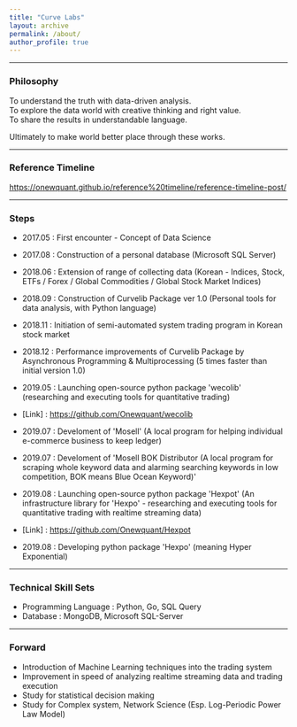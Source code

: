 ```yaml
---
title: "Curve Labs"
layout: archive
permalink: /about/
author_profile: true
---
```

  
---  
  
### Philosophy
   
To understand the truth with data-driven analysis.  
To explore the data world with creative thinking and right value.  
To share the results in understandable language.  
 
Ultimately to make world better place through these works.  

---  
 
### Reference Timeline  
 
<https://onewquant.github.io/reference%20timeline/reference-timeline-post/>  
 
---  
 
### Steps

- 2017.05 : First encounter - Concept of Data Science  
- 2017.08 : Construction of a personal database (Microsoft SQL Server)  
   
   
- 2018.06 : Extension of range of collecting data (Korean - Indices, Stock, ETFs / Forex / Global Commodities / Global Stock Market Indices)  
- 2018.09 : Construction of Curvelib Package ver 1.0 (Personal tools for data analysis, with Python language)  
- 2018.11 : Initiation of semi-automated system trading program in Korean stock market  
- 2018.12 : Performance improvements of Curvelib Package by Asynchronous Programming & Multiprocessing (5 times faster than initial version 1.0)  
  
   
- 2019.05 : Launching open-source python package 'wecolib' (researching and executing tools for quantitative trading)  
- [Link] : <https://github.com/Onewquant/wecolib>  
- 2019.07 : Develoment of 'Mosell' (A local program for helping individual e-commerce business to keep ledger)  
- 2019.07 : Develoment of 'Mosell BOK Distributor (A local program for scraping whole keyword data and alarming searching keywords in low competition, BOK means Blue Ocean Keyword)'  
- 2019.08 : Launching open-source python package 'Hexpot' (An infrastructure library for 'Hexpo' - researching and executing tools for quantitative trading with realtime streaming data)
- [Link] : <https://github.com/Onewquant/Hexpot>  
- 2019.08 : Developing python package 'Hexpo' (meaning Hyper Exponential)  
  
  
---
  
### Technical Skill Sets  
 
- Programming Language : Python, Go, SQL Query  
- Database : MongoDB, Microsoft SQL-Server  
 
---
 
### Forward

- Introduction of Machine Learning techniques into the trading system
- Improvement in speed of analyzing realtime streaming data and trading execution 
- Study for statistical decision making 
- Study for Complex system, Network Science (Esp. Log-Periodic Power Law Model) 
  
